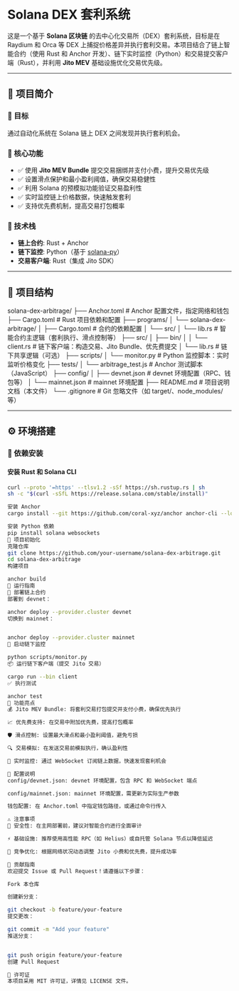 # Solana DEX 套利系统

这是一个基于 **Solana 区块链** 的去中心化交易所（DEX）套利系统，目标是在 Raydium 和 Orca 等 DEX 上捕捉价格差异并执行套利交易。本项目结合了链上智能合约（使用 Rust 和 Anchor 开发）、链下实时监控（Python）和交易提交客户端（Rust），并利用 **Jito MEV** 基础设施优化交易优先级。

---

## 🧭 项目简介

### 🎯 目标
通过自动化系统在 Solana 链上 DEX 之间发现并执行套利机会。

### 🔧 核心功能
- ✅ 使用 **Jito MEV Bundle** 提交交易捆绑并支付小费，提升交易优先级
- ✅ 设置滑点保护和最小盈利阈值，确保交易稳健性
- ✅ 利用 Solana 的预模拟功能验证交易盈利性
- ✅ 实时监控链上价格数据，快速触发套利
- ✅ 支持优先费机制，提高交易打包概率

### 🧱 技术栈
- **链上合约**: Rust + Anchor
- **链下监控**: Python（基于 [solana-py](https://github.com/michaelhly/solana-py)）
- **交易客户端**: Rust（集成 Jito SDK）

---

## 📁 项目结构
solana-dex-arbitrage/ ├── Anchor.toml # Anchor 配置文件，指定网络和钱包 ├── Cargo.toml # Rust 项目依赖和配置 ├── programs/ │ └── solana-dex-arbitrage/ │ ├── Cargo.toml # 合约的依赖配置 │ └── src/ │ └── lib.rs # 智能合约主逻辑（套利执行、滑点控制等） ├── src/ │ ├── bin/ │ │ └── client.rs # 链下客户端：构造交易、Jito Bundle、优先费提交 │ └── lib.rs # 链下共享逻辑（可选） ├── scripts/ │ └── monitor.py # Python 监控脚本：实时监听价格变化 ├── tests/ │ └── arbitrage_test.js # Anchor 测试脚本（JavaScript） ├── config/ │ ├── devnet.json # devnet 环境配置（RPC、钱包等） │ └── mainnet.json # mainnet 环境配置 ├── README.md # 项目说明文档（本文件） └── .gitignore # Git 忽略文件（如 target/、node_modules/ 等）



---

## ⚙️ 环境搭建

### 🧰 依赖安装

#### 安装 Rust 和 Solana CLI

```bash
curl --proto '=https' --tlsv1.2 -sSf https://sh.rustup.rs | sh
sh -c "$(curl -sSfL https://release.solana.com/stable/install)"

安装 Anchor
cargo install --git https://github.com/coral-xyz/anchor anchor-cli --locked

安装 Python 依赖
pip install solana websockets
🚀 项目初始化
克隆仓库
git clone https://github.com/your-username/solana-dex-arbitrage.git
cd solana-dex-arbitrage
构建项目

anchor build
🏃 运行指南
🔁 部署链上合约
部署到 devnet：

anchor deploy --provider.cluster devnet
切换到 mainnet：


anchor deploy --provider.cluster mainnet
🧠 启动链下监控

python scripts/monitor.py
📦 运行链下客户端（提交 Jito 交易）

cargo run --bin client
✅ 执行测试

anchor test
🌟 功能亮点
💰 Jito MEV Bundle: 将套利交易打包提交并支付小费，确保优先执行

📈 优先费支持: 在交易中附加优先费，提高打包概率

🛡️ 滑点控制: 设置最大滑点和最小盈利阈值，避免亏损

🔍 交易模拟: 在发送交易前模拟执行，确认盈利性

📡 实时监控: 通过 WebSocket 订阅链上数据，快速发现套利机会

🧾 配置说明
config/devnet.json: devnet 环境配置，包含 RPC 和 WebSocket 端点

config/mainnet.json: mainnet 环境配置，需更新为实际生产参数

钱包配置: 在 Anchor.toml 中指定钱包路径，或通过命令行传入

⚠️ 注意事项
🔐 安全性: 在主网部署前，建议对智能合约进行全面审计

⚡ 基础设施: 推荐使用高性能 RPC（如 Helius）或自托管 Solana 节点以降低延迟

🎯 竞争优化: 根据网络状况动态调整 Jito 小费和优先费，提升成功率

🤝 贡献指南
欢迎提交 Issue 或 Pull Request！请遵循以下步骤：

Fork 本仓库

创建新分支：

git checkout -b feature/your-feature
提交更改：

git commit -m "Add your feature"
推送分支：


git push origin feature/your-feature
创建 Pull Request

📄 许可证
本项目采用 MIT 许可证，详情见 LICENSE 文件。
